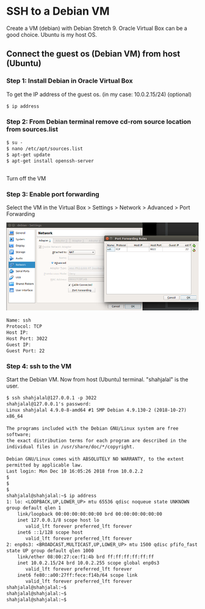 # SSH to a Debian VM
Create a VM (debian) with Debian Stretch 9. Oracle Virtual Box can be a good choice. Ubuntu is my host OS.

## Connect the guest os (Debian VM) from host (Ubuntu)

### Step 1: Install Debian in Oracle Virtual Box

To get the IP address of the guest os. (in my case: 10.0.2.15/24) (optional)
```
$ ip address

```

### Step 2: From Debian terminal remove cd-rom source location from sources.list

```
$ su -
$ nano /etc/apt/sources.list
$ apt-get update
$ apt-get install openssh-server


```
Turn off the VM


### Step 3: Enable port forwarding
Select the VM in the Virtual Box > Settings > Network > Advanced > Port Forwarding

<img src="images/port-forwarding.png" width="600px" />

```
Name: ssh
Protocol: TCP
Host IP:
Host Port: 3022
Guest IP:
Guest Port: 22
```


### Step 4: ssh to the VM
Start the Debian VM.
Now from host (Ubuntu) terminal. "shahjalal" is the user.
```
$ ssh shahjalal@127.0.0.1 -p 3022
shahjalal@127.0.0.1's password:
Linux shahjalal 4.9.0-8-amd64 #1 SMP Debian 4.9.130-2 (2018-10-27) x86_64

The programs included with the Debian GNU/Linux system are free software;
the exact distribution terms for each program are described in the
individual files in /usr/share/doc/*/copyright.

Debian GNU/Linux comes with ABSOLUTELY NO WARRANTY, to the extent
permitted by applicable law.
Last login: Mon Dec 10 16:05:26 2018 from 10.0.2.2
$
$
$
shahjalal@shahjalal:~$ ip address
1: lo: <LOOPBACK,UP,LOWER_UP> mtu 65536 qdisc noqueue state UNKNOWN group default qlen 1
    link/loopback 00:00:00:00:00:00 brd 00:00:00:00:00:00
    inet 127.0.0.1/8 scope host lo
       valid_lft forever preferred_lft forever
    inet6 ::1/128 scope host
       valid_lft forever preferred_lft forever
2: enp0s3: <BROADCAST,MULTICAST,UP,LOWER_UP> mtu 1500 qdisc pfifo_fast state UP group default qlen 1000
    link/ether 08:00:27:ce:f1:4b brd ff:ff:ff:ff:ff:ff
    inet 10.0.2.15/24 brd 10.0.2.255 scope global enp0s3
       valid_lft forever preferred_lft forever
    inet6 fe80::a00:27ff:fece:f14b/64 scope link
       valid_lft forever preferred_lft forever
shahjalal@shahjalal:~$
shahjalal@shahjalal:~$
shahjalal@shahjalal:~$
```

